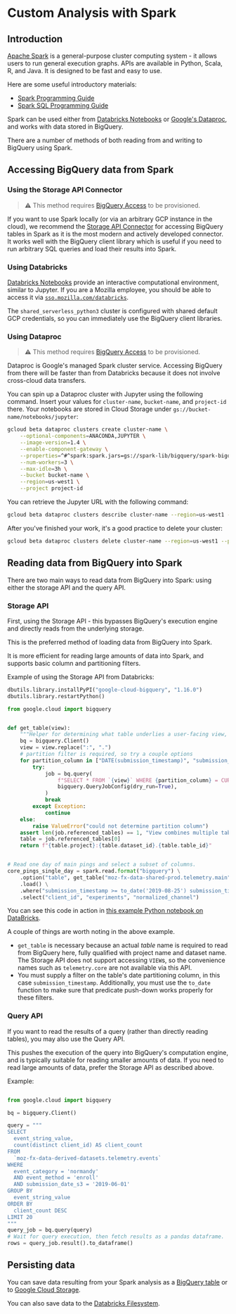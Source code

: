 # Custom Analysis with Spark

<!-- toc -->

## Introduction

[Apache Spark](https://spark.apache.org/) is a general-purpose cluster computing system - it allows users to
run general execution graphs. APIs are available in Python, Scala, R, and Java. It is designed to be fast and easy to use.

Here are some useful introductory materials:

- [Spark Programming Guide](https://spark.apache.org/docs/latest/programming-guide.html)
- [Spark SQL Programming Guide](https://spark.apache.org/docs/latest/sql-programming-guide.html)

Spark can be used either from [Databricks Notebooks](https://docs.databricks.com/notebooks/index.html) or [Google's Dataproc](https://cloud.google.com/dataproc/), and works with data stored in BigQuery.

There are a number of methods of both reading from and writing to BigQuery using Spark.

## Accessing BigQuery data from Spark

### Using the Storage API Connector

> **⚠** This method requires [BigQuery Access](../cookbooks/bigquery/access.md#bigquery-access-request) to be provisioned.

If you want to use Spark locally (or via an arbitrary GCP instance in the cloud), we recommend the [Storage API Connector](https://github.com/GoogleCloudPlatform/spark-bigquery-connector) for accessing BigQuery tables in Spark as it is the most modern and actively developed connector. It works well with the BigQuery client library which is useful if you need to run arbitrary SQL queries and load their results into Spark.

### Using Databricks

[Databricks Notebooks](https://docs.databricks.com/notebooks/index.html) provide an interactive
computational environment, similar to Jupyter. If you are a Mozilla employee, you should be able to access it via [`sso.mozilla.com/databricks`](https://sso.mozilla.com/databricks).

The `shared_serverless_python3` cluster is configured with shared default GCP credentials, so you can immediately use the BigQuery client libraries.

### Using Dataproc

> **⚠** This method requires [BigQuery Access](../cookbooks/bigquery/access.md#bigquery-access-request) to be provisioned.

Dataproc is Google's managed Spark cluster service. Accessing BigQuery from there will be faster than from Databricks because it does not involve cross-cloud data transfers.

You can spin up a Dataproc cluster with Jupyter using the following command. Insert your values for `cluster-name`, `bucket-name`, and `project-id` there. Your notebooks are stored in Cloud Storage under `gs://bucket-name/notebooks/jupyter`:

```bash
gcloud beta dataproc clusters create cluster-name \
    --optional-components=ANACONDA,JUPYTER \
    --image-version=1.4 \
    --enable-component-gateway \
    --properties=^#^spark:spark.jars=gs://spark-lib/bigquery/spark-bigquery-latest.jar \
    --num-workers=3 \
    --max-idle=3h \
    --bucket bucket-name \
    --region=us-west1 \
    --project project-id
```

You can retrieve the Jupyter URL with the following command:

```bash
gcloud beta dataproc clusters describe cluster-name --region=us-west1 --project project-id | grep Jupyter
```

After you've finished your work, it's a good practice to delete your cluster:

```bash
gcloud beta dataproc clusters delete cluster-name --region=us-west1 --project project-id --quiet
```

## Reading data from BigQuery into Spark

There are two main ways to read data from BigQuery into Spark: using either the storage API and the
query API.

### Storage API

First, using the Storage API - this bypasses BigQuery's execution engine and
directly reads from the underlying storage.

This is the preferred method of loading data from BigQuery into Spark.

It is more efficient for reading large amounts of data into Spark, and
supports basic column and partitioning filters.

Example of using the Storage API from Databricks:

```python
dbutils.library.installPyPI("google-cloud-bigquery", "1.16.0")
dbutils.library.restartPython()

from google.cloud import bigquery


def get_table(view):
    """Helper for determining what table underlies a user-facing view, since the Storage API can't read views."""
    bq = bigquery.Client()
    view = view.replace(":", ".")
    # partition filter is required, so try a couple options
    for partition_column in ["DATE(submission_timestamp)", "submission_date"]:
        try:
            job = bq.query(
                f"SELECT * FROM `{view}` WHERE {partition_column} = CURRENT_DATE",
                bigquery.QueryJobConfig(dry_run=True),
            )
            break
        except Exception:
            continue
    else:
        raise ValueError("could not determine partition column")
    assert len(job.referenced_tables) == 1, "View combines multiple tables"
    table = job.referenced_tables[0]
    return f"{table.project}:{table.dataset_id}.{table.table_id}"


# Read one day of main pings and select a subset of columns.
core_pings_single_day = spark.read.format("bigquery") \
    .option("table", get_table("moz-fx-data-shared-prod.telemetry.main")) \
    .load() \
    .where("submission_timestamp >= to_date('2019-08-25') submission_timestamp < to_date('2019-08-26')") \
    .select("client_id", "experiments", "normalized_channel")
```

You can see this code in action in [this example Python notebook on DataBricks](https://dbc-caf9527b-e073.cloud.databricks.com/#notebook/141939).

A couple of things are worth noting in the above example.

- `get_table` is necessary because an actual _table_ name is required to read
  from BigQuery here, fully qualified with project name and dataset name.
  The Storage API does not support accessing `VIEW`s, so the convenience names
  such as `telemetry.core` are not available via this API.
- You must supply a filter on the table's date partitioning column, in this
  case `submission_timestamp`.
  Additionally, you must use the `to_date` function to make sure that predicate
  push-down works properly for these filters.

### Query API

If you want to read the results of a query (rather than directly reading
tables), you may also use the Query API.

This pushes the execution of the query into BigQuery's computation engine,
and is typically suitable for reading smaller amounts of data. If you need
to read large amounts of data, prefer the Storage API as described above.

Example:

```python

from google.cloud import bigquery

bq = bigquery.Client()

query = """
SELECT
  event_string_value,
  count(distinct client_id) AS client_count
FROM
  `moz-fx-data-derived-datasets.telemetry.events`
WHERE
  event_category = 'normandy'
  AND event_method = 'enroll'
  AND submission_date_s3 = '2019-06-01'
GROUP BY
  event_string_value
ORDER BY
  client_count DESC
LIMIT 20
"""
query_job = bq.query(query)
# Wait for query execution, then fetch results as a pandas dataframe.
rows = query_job.result().to_dataframe()

```

## Persisting data

You can save data resulting from your Spark analysis as a [BigQuery table][persist_bq]
or to [Google Cloud Storage][persist_gcs].

You can also save data to the [Databricks Filesystem][dbfs].

[dbfs]: https://docs.databricks.com/user-guide/databricks-file-system.html#dbfs
[persist_bq]: ../cookbooks/bigquery/querying.md#writing-query-results-to-a-permanent-table
[persist_gcs]: ../cookbooks/bigquery/querying.md#writing-results-to-gcs-object-store
